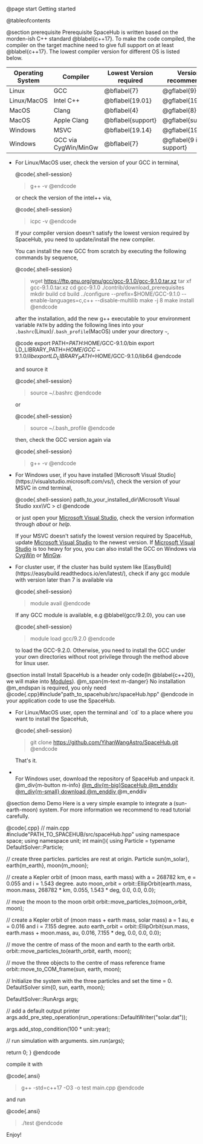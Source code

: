 @page start Getting started

@tableofcontents

@section prerequisite Prerequisite 
SpaceHub is written based on the morden-ish C++ standard @blabel{c++17}. To make the code compiled, the compiler on the target
machine need to give full support on at least @blabel{c++17}. The lowest compiler version for different OS is listed below.

| Operating System | Compiler             | Lowest Version required | Version recommended    |
| ---------------- | -------------------- | ----------------------- | ---------------------- |
| Linux            | GCC                  | @bflabel{7}             | @gflabel{9}            |
| Linux/MacOS      | Intel C++            | @bflabel{19.01}         | @gflabel{19.01}        |
| MacOS            | Clang                | @bflabel{4}             | @gflabel{8}            |
| MacOS            | Apple Clang          | @bflabel{support}       | @gflabel{support}      |
| Windows          | MSVC                 | @bflabel{19.14}         | @gflabel{19.14}        |
| Windows          | GCC via CygWin/MinGw | @bflabel{7}             | @gflabel{9 if support} |

<ul>
<li>
For Linux/MacOS user, check the version of your GCC in terminal,

@code{.shell-session}
> g++ -v
@endcode

or check the version of the intel++ via,

@code{.shell-session}
> icpc -v
@endcode

If your compiler version doesn't satisfy the lowest version required by SpaceHub, you need to update/install the new compiler.

You can install the new GCC from scratch by executing the following commands by sequence,

@code{.shell-session}
> wget https://ftp.gnu.org/gnu/gcc/gcc-9.1.0/gcc-9.1.0.tar.xz
> tar xf gcc-9.1.0.tar.xz
> cd gcc-9.1.0
> ./contrib/download_prerequisites
> mkdir build
> cd build
> ../configure --prefix=$HOME/GCC-9.1.0 --enable-languages=c,c++ --disable-multilib
> make -j 8
> make install
@endcode

after the installation, add the new g++ executable to your environment variable `PATH` by adding the following lines into your `.bashrc`(Linux)/`.bash_profile`(MacOS) under your directory `~`,

@code
export PATH=$PATH:$HOME/GCC-9.1.0/bin
export LD_LIBRARY_PATH=$HOME/GCC-9.1.0/lib
export LD_LIBRARY_PATH=$HOME/GCC-9.1.0/lib64
@endcode

and source it

@code{.shell-session}
> source ~/.bashrc
@endcode

or

@code{.shell-session}
> source ~/.bash_profile
@endcode

then, check the GCC version again via

@code{.shell-session}
> g++ -v
@endcode

</li>

<li>
For Windows user, if you have installed [Microsoft Visual Studio](https://visualstudio.microsoft.com/vs/), check the version of your MSVC in cmd terminal,

@code{.shell-session}
path_to_your_installed_dir\Microsoft Visual Studio xxx\VC > cl
@endcode

or just open your [Microsoft Visual Studio](https://visualstudio.microsoft.com/vs/), check the version information through _about_ or _help_.

If your MSVC doesn't satisfy the lowest version required by SpaceHub, update [Microsoft Visual Studio](https://visualstudio.microsoft.com/vs/) to the newest version.
If [Microsoft Visual Studio](https://visualstudio.microsoft.com/vs/) is too heavy for you, you can also install the GCC on Windows via [CygWin](http://www.cygwin.com/) or [MinGw](http://www.mingw.org/).
</li>

<li>
For cluster user, if the cluster has build system like [EasyBuild](https://easybuild.readthedocs.io/en/latest/), check if any gcc module with version later than 7 is available via


@code{.shell-session}
> module avail
@endcode

If any GCC module is available, e.g @blabel{gcc/9.2.0}, you can use 

@code{.shell-session}
> module load gcc/9.2.0
@endcode

to load the GCC-9.2.0. Otherwise, you need to install the GCC under your own directories without root privilege through the method above for linux user. 

</li>
</ul>

@section install Install 
SpaceHub is a header only code(In @blabel{c++20}, we will make into [Modules](https://en.cppreference.com/w/cpp/language/modules)). @m_span{m-text m-danger} No installation @m_endspan is required, you only need
@code{.cpp}#include"path_to_spacehub/src/spaceHub.hpp" 
@endcode in your application code to use the SpaceHub.
<ul>
<li>
For Linux/MacOS user, open the terminal and `cd` to a place where you want to install the SpaceHub,


@code{.shell-session}
> git clone https://github.com/YihanWangAstro/SpaceHub.git
@endcode

That's it.
</li>

<li>
</li>
For Windows user, download the repository of SpaceHub and unpack it.
@m_div{m-button m-info} <a href="https://github.com/YihanWangAstro/SpaceHub/archive/master.zip">@m_div{m-big}SpaceHub @m_enddiv @m_div{m-small} download @m_enddiv </a> @m_enddiv 
</ul>

@section demo Demo 
Here is a very simple example to integrate a (sun-earth-moon) system. For more information we recommend to read tutorial carefully.

@code{.cpp}
// main.cpp
#include"PATH_TO_SPACEHUB/src/spaceHub.hpp"
using namespace space;
using namespace unit;
int main(){
  using Particle = typename DefaultSolver::Particle;

  // create three particles. particles are rest at origin.
  Particle sun{m_solar}, earth{m_earth}, moon{m_moon};

  // create a Kepler orbit of (moon mass, earth mass) with a = 268782 km, e = 0.055 and i = 1.543 degree.
  auto moon_orbit = orbit::EllipOrbit{earth.mass, moon.mass, 268782 * km, 0.055, 1.543 * deg, 0.0, 0.0, 0.0};

  // move the moon to the moon orbit
  orbit::move_particles_to(moon_orbit, moon);

  // create a Kepler orbit of (moon mass + earth mass, solar mass) a = 1 au, e = 0.016 and i = 7.155 degree.
  auto earth_orbit = orbit::EllipOrbit{sun.mass, earth.mass + moon.mass, au, 0.016, 7.155 * deg, 0.0, 0.0, 0.0};

  // move the centre of mass of the moon and earth to the earth orbit.
  orbit::move_particles_to(earth_orbit, earth, moon);

  // move the three objects to the centre of mass reference frame
  orbit::move_to_COM_frame(sun, earth, moon);

  // Initialize the system with the three particles and set the time = 0.
  DefaultSolver sim{0, sun, earth, moon};

  DefaultSolver::RunArgs args;

  // add a default output printer
  args.add_pre_step_operation(run_operations::DefaultWriter("solar.dat"));

  args.add_stop_condition(100 * unit::year);

  // run simulation with arguments.
  sim.run(args);

  return 0;
}
@endcode

compile it with

@code{.ansi}
> g++ -std=c++17 -O3 -o test main.cpp
@endcode

and run 


@code{.ansi}
> ./test
@endcode

Enjoy!

